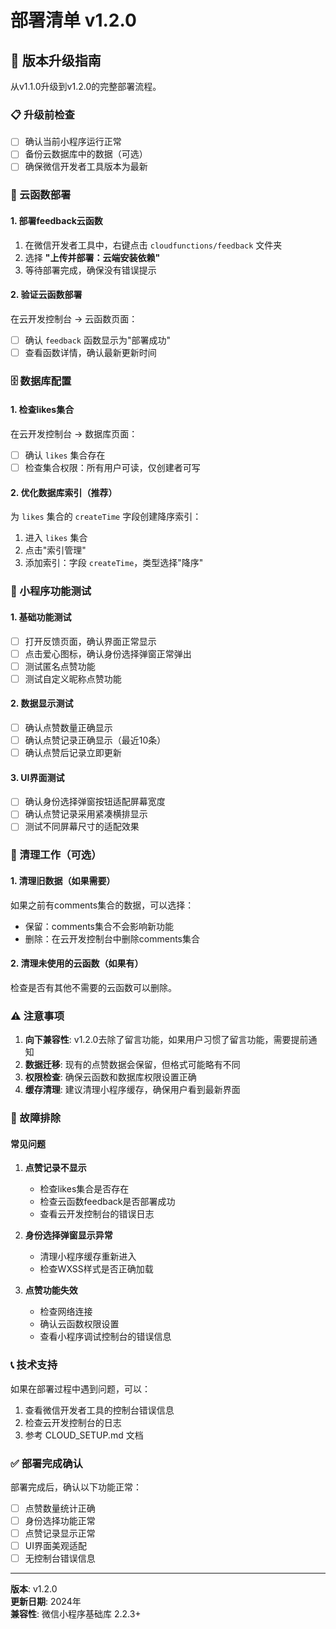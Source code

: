 # 部署清单 v1.2.0

## 🚀 版本升级指南

从v1.1.0升级到v1.2.0的完整部署流程。

### 📋 升级前检查

- [ ] 确认当前小程序运行正常
- [ ] 备份云数据库中的数据（可选）
- [ ] 确保微信开发者工具版本为最新

### 🔄 云函数部署

#### 1. 部署feedback云函数
1. 在微信开发者工具中，右键点击 `cloudfunctions/feedback` 文件夹
2. 选择 **"上传并部署：云端安装依赖"**
3. 等待部署完成，确保没有错误提示

#### 2. 验证云函数部署
在云开发控制台 → 云函数页面：
- [ ] 确认 `feedback` 函数显示为"部署成功"
- [ ] 查看函数详情，确认最新更新时间

### 🗄️ 数据库配置

#### 1. 检查likes集合
在云开发控制台 → 数据库页面：
- [ ] 确认 `likes` 集合存在
- [ ] 检查集合权限：所有用户可读，仅创建者可写

#### 2. 优化数据库索引（推荐）
为 `likes` 集合的 `createTime` 字段创建降序索引：
1. 进入 `likes` 集合
2. 点击"索引管理"
3. 添加索引：字段 `createTime`，类型选择"降序"

### 📱 小程序功能测试

#### 1. 基础功能测试
- [ ] 打开反馈页面，确认界面正常显示
- [ ] 点击爱心图标，确认身份选择弹窗正常弹出
- [ ] 测试匿名点赞功能
- [ ] 测试自定义昵称点赞功能

#### 2. 数据显示测试
- [ ] 确认点赞数量正确显示
- [ ] 确认点赞记录正确显示（最近10条）
- [ ] 确认点赞后记录立即更新

#### 3. UI界面测试
- [ ] 确认身份选择弹窗按钮适配屏幕宽度
- [ ] 确认点赞记录采用紧凑横排显示
- [ ] 测试不同屏幕尺寸的适配效果

### 🧹 清理工作（可选）

#### 1. 清理旧数据（如果需要）
如果之前有comments集合的数据，可以选择：
- 保留：comments集合不会影响新功能
- 删除：在云开发控制台中删除comments集合

#### 2. 清理未使用的云函数（如果有）
检查是否有其他不需要的云函数可以删除。

### ⚠️ 注意事项

1. **向下兼容性**: v1.2.0去除了留言功能，如果用户习惯了留言功能，需要提前通知
2. **数据迁移**: 现有的点赞数据会保留，但格式可能略有不同
3. **权限检查**: 确保云函数和数据库权限设置正确
4. **缓存清理**: 建议清理小程序缓存，确保用户看到最新界面

### 🔧 故障排除

#### 常见问题
1. **点赞记录不显示**
   - 检查likes集合是否存在
   - 检查云函数feedback是否部署成功
   - 查看云开发控制台的错误日志

2. **身份选择弹窗显示异常**
   - 清理小程序缓存重新进入
   - 检查WXSS样式是否正确加载

3. **点赞功能失效**
   - 检查网络连接
   - 确认云函数权限设置
   - 查看小程序调试控制台的错误信息

### 📞 技术支持

如果在部署过程中遇到问题，可以：
1. 查看微信开发者工具的控制台错误信息
2. 检查云开发控制台的日志
3. 参考 CLOUD_SETUP.md 文档

### ✅ 部署完成确认

部署完成后，确认以下功能正常：
- [ ] 点赞数量统计正确
- [ ] 身份选择功能正常
- [ ] 点赞记录显示正常
- [ ] UI界面美观适配
- [ ] 无控制台错误信息

---

**版本**: v1.2.0  
**更新日期**: 2024年  
**兼容性**: 微信小程序基础库 2.2.3+ 